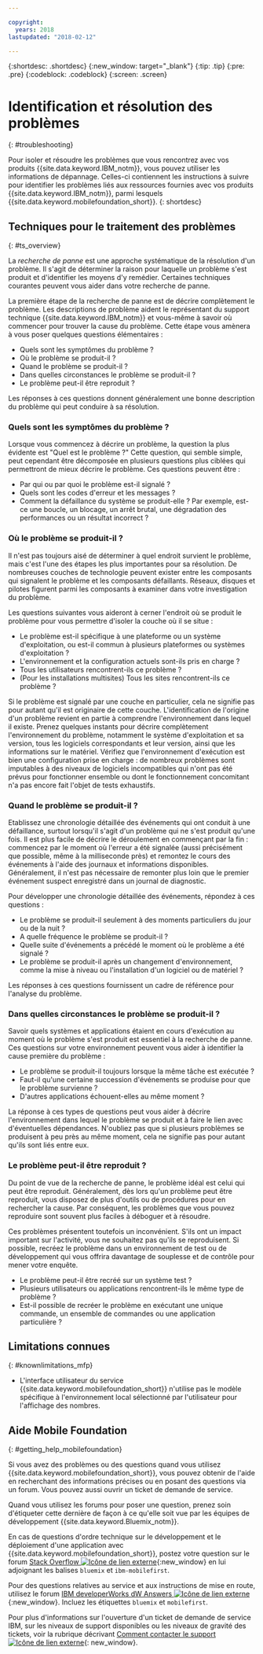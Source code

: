 ```yaml
---

copyright:
  years: 2018
lastupdated: "2018-02-12"

---
```


{:shortdesc: .shortdesc}
{:new_window: target="_blank"}
{:tip: .tip}
{:pre: .pre}
{:codeblock: .codeblock}
{:screen: .screen}

# Identification et résolution des problèmes
{: #troubleshooting}

Pour isoler et résoudre les problèmes que vous rencontrez avec vos produits
{{site.data.keyword.IBM_notm}}, vous pouvez utiliser les informations de dépannage.
Celles-ci contiennent les instructions à suivre pour identifier les problèmes liés aux ressources fournies avec vos produits {{site.data.keyword.IBM_notm}},
parmi lesquels {{site.data.keyword.mobilefoundation_short}}.
{: shortdesc}

## Techniques pour le traitement des problèmes
{: #ts_overview}

La *recherche de panne* est une approche systématique de la résolution d'un problème. Il s'agit de déterminer la raison pour laquelle un problème s'est produit et d'identifier les moyens d'y remédier. 
Certaines techniques courantes peuvent vous aider dans votre recherche de panne.


La première étape de la recherche de panne
est de décrire complètement le problème. Les descriptions de
problème aident le représentant du support technique {{site.data.keyword.IBM_notm}} et vous-même à savoir où commencer pour trouver la cause du problème.
Cette étape vous amènera à vous poser quelques questions élémentaires :

- Quels sont les symptômes du problème ?
- Où le problème se produit-il ?
- Quand le problème se produit-il ?
- Dans quelles circonstances le problème se produit-il ?
- Le problème peut-il être reproduit ? 

Les réponses à ces questions donnent généralement une bonne description du problème qui peut conduire à sa résolution.

### Quels sont les symptômes du problème ?

Lorsque vous commencez à décrire un problème, la question la plus évidente est
"Quel est le problème ?"
Cette question, qui semble simple, peut cependant être décomposée en plusieurs questions plus ciblées qui permettront de mieux décrire le problème.
Ces questions peuvent être :

- Par qui ou par quoi le problème est-il signalé ?
- Quels sont les codes d'erreur et les messages ?
- Comment la défaillance du système se produit-elle ? Par exemple, est-ce une boucle, un blocage, un arrêt brutal, une dégradation des performances ou un résultat incorrect ?

### Où le problème se produit-il ?

Il n'est pas toujours aisé de déterminer à quel endroit survient le problème, mais
c'est l'une des étapes les plus importantes pour sa résolution. De nombreuses couches de
technologie peuvent exister entre les composants qui signalent le problème et les composants défaillants.
Réseaux, disques et pilotes figurent parmi les composants à examiner dans votre investigation du problème.


Les questions suivantes vous aideront à cerner l'endroit où se produit le problème pour vous permettre d'isoler la couche où il se situe :


- Le problème est-il spécifique à une plateforme ou un système d'exploitation,
ou est-il commun à plusieurs plateformes ou systèmes d'exploitation ?
- L'environnement et la configuration actuels sont-ils pris en charge ? 
- Tous les utilisateurs rencontrent-ils ce problème ?
- (Pour les installations multisites) Tous les sites rencontrent-ils ce problème ?

Si le problème est signalé par une couche en particulier, cela ne signifie pas pour autant qu'il
est originaire de cette couche.
L'identification de l'origine d'un problème revient
en partie à comprendre l'environnement dans lequel il existe. Prenez quelques instants
pour décrire complètement l'environnement du problème, notamment le système
d'exploitation et sa version, tous les logiciels correspondants et leur version, ainsi
que les informations sur le matériel. Vérifiez que l'environnement d'exécution est bien une configuration
prise en charge : de nombreux problèmes sont imputables à des niveaux
de logiciels incompatibles qui n'ont pas été prévus pour fonctionner
ensemble ou dont le fonctionnement concomitant n'a pas encore fait
l'objet de tests exhaustifs.

### Quand le problème se produit-il ?

Etablissez une chronologie détaillée des événements qui ont conduit à une
défaillance, surtout lorsqu'il s'agit d'un problème qui ne s'est produit qu'une fois. Il est plus facile de décrire le déroulement en commençant par la fin :
commencez par le moment où l'erreur a été signalée (aussi précisément que
possible, même à la milliseconde près) et remontez le cours des événements à l'aide des journaux
et informations disponibles. Généralement, il n'est pas nécessaire de remonter plus loin que le premier événement suspect enregistré dans un
journal de diagnostic.

Pour développer une chronologie détaillée des événements, répondez à ces questions :

- Le problème se produit-il seulement à des moments particuliers du jour ou de la nuit ?
- A quelle fréquence le problème se produit-il ?
- Quelle suite d'événements a précédé le moment où le problème a été signalé ?
- Le problème se produit-il après un changement d'environnement, comme la mise à
niveau ou l'installation d'un logiciel ou de matériel ?

Les réponses à ces questions fournissent un cadre de référence pour l'analyse du problème.

### Dans quelles circonstances le problème se produit-il ?

Savoir quels systèmes et applications étaient en cours d'exécution au moment où le problème s'est produit est essentiel
à la recherche de panne.
Ces questions sur votre environnement peuvent vous aider à identifier la cause première du problème :

- Le problème se produit-il toujours lorsque la même tâche est exécutée ?
- Faut-il qu'une certaine succession d'événements se produise pour que le problème
survienne ?
- D'autres applications échouent-elles au même moment ?

La réponse à ces types de questions peut vous aider à décrire l'environnement dans
lequel le problème se produit et à faire le lien avec d'éventuelles dépendances.
N'oubliez pas que si plusieurs problèmes se produisent à peu près au même moment, cela ne signifie pas pour autant qu'ils sont liés entre eux.

### Le problème peut-il être reproduit ? 

Du point de vue de la recherche de panne, le problème idéal est celui qui peut être reproduit. 
Généralement, dès lors qu'un problème peut être reproduit, vous disposez de plus d'outils
ou de procédures pour en rechercher la cause.
Par conséquent, les problèmes que vous pouvez
reproduire sont souvent plus faciles à déboguer et à résoudre.

Ces problèmes présentent toutefois un inconvénient. S'ils ont un impact important sur l'activité, vous ne souhaitez pas qu'ils se reproduisent.
Si possible, recréez le problème dans un environnement de test ou de développement qui vous offrira davantage de souplesse et de contrôle pour mener votre enquête.

- Le problème peut-il être recréé sur un système test ?
- Plusieurs utilisateurs ou applications rencontrent-ils le même type de problème ?
- Est-il possible de recréer le problème en exécutant une unique commande, un ensemble de commandes ou une application particulière ?


##  Limitations connues
{: #knownlimitations_mfp}

* L'interface utilisateur du service {{site.data.keyword.mobilefoundation_short}} n'utilise pas le modèle spécifique à l'environnement local sélectionné par l'utilisateur pour l'affichage des nombres.

## Aide Mobile Foundation
{: #getting_help_mobilefoundation}

Si vous avez des problèmes ou des questions quand vous utilisez {{site.data.keyword.mobilefoundation_short}}, vous pouvez obtenir de l'aide en recherchant des informations précises ou en posant des questions via un forum. Vous pouvez aussi ouvrir un ticket de demande de service.

Quand vous utilisez les forums pour poser une question, prenez soin d'étiqueter cette dernière de façon à ce qu'elle soit vue par les équipes de développement {{site.data.keyword.Bluemix_notm}}.

En cas de questions d'ordre technique sur le développement et le déploiement d'une application avec {{site.data.keyword.mobilefoundation_short}}, postez votre question sur le forum [Stack Overflow ![Icône de lien externe](../../icons/launch-glyph.svg "Icône de lien externe")](http://stackoverflow.com/search?q=ibm-mobilefirst+bluemix){:new_window} en lui adjoignant les balises `bluemix` et `ibm-mobilefirst`.

Pour des questions relatives au service et aux instructions de mise en route, utilisez le forum [IBM developerWorks dW Answers ![Icône de lien externe](../../icons/launch-glyph.svg "Icône de lien externe")](https://developer.ibm.com/answers/topics/mobilefirst/?smartspace=bluemix){:new_window}. Incluez les étiquettes `bluemix` et `mobilefirst`.

Pour plus d'informations sur l'ouverture d'un ticket de demande de service IBM, sur les niveaux de support disponibles ou les niveaux de gravité des tickets, voir la rubrique décrivant
[Comment contacter le support ![Icône de lien externe](../../icons/launch-glyph.svg "Icône de lien externe")](https://console.bluemix.net/docs/get-support/getstarttssup.html#typesofsupport  ){: new_window}.
